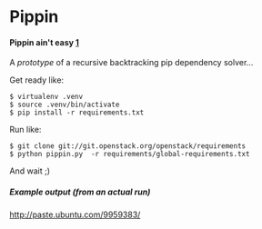 # Pippin

#### Pippin ain't easy [1]

A *prototype* of a recursive backtracking pip dependency solver...

Get ready like:

```
$ virtualenv .venv
$ source .venv/bin/activate
$ pip install -r requirements.txt
```

Run like:

```
$ git clone git://git.openstack.org/openstack/requirements
$ python pippin.py  -r requirements/global-requirements.txt
```

And wait ;)

##### Example output (from an actual run)

http://paste.ubuntu.com/9959383/

[1]: http://www.customink.com/designs/stackpip/qvh0-0015-grtw/
